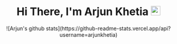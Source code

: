<div align="center">
   <h1>Hi There, I'm Arjun Khetia  <img src="https://media.giphy.com/media/hvRJCLFzcasrR4ia7z/giphy.gif" width="25px"> </h1>
   ![Arjun's github stats](https://github-readme-stats.vercel.app/api?username=arjunkhetia)
</div>